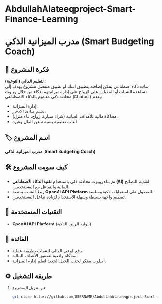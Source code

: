 # AbdullahAlateeqproject-Smart-Finance-Learning
# مدرب الميزانية الذكي (Smart Budgeting Coach)

## 📌 فكرة المشروع
**التعليم المالي (التوعية):**  
شات ذكاء اصطناعي يمكن إضافته بتطبيق البنك او تطبيق منفصل مشروع يهدف إلى مساعدة الشباب أو المقبلين على الزواج على إدارة ميزانيتهم بذكاء من خلال روبوت محادثة ذكي مدعوم بالذكاء الاصطناعي (Chatbot) يقدم:
- إدارة الميزانية.
- تعليم مبادئ الادخار.
- محاكاة مالية للأهداف الحياتية (شراء سيارة، زواج، بناء منزل).
- العاب تعليمية بسيطة عن المال وغيره

## 🏷️ اسم المشروع
**مدرب الميزانية الذكي (Smart Budgeting Coach)**

## 🛠️ كيف سويت المشروع
- تم بناء روبوت محادثة ذكي باستخدام **تقنية الذكاء الاصطناعي (AI)** لتقديم النصائح المالية والتفاعل مع المستخدمين.  
- ربط الشات بمنصة **OpenAI API Platform** للحصول على استجابات ذكية وسلسة.  
- تصميم واجهة بسيطة وسهلة الاستخدام لزيادة تفاعل المستخدمين.  

## 🧰 التقنيات المستخدمة
- **OpenAI API Platform** (لتوليد الردود الذكية)

## 🎯 الفائدة
- رفع الوعي المالي للشباب بطريقة عملية.  
- محاكاة واقعية لتحقيق الأهداف المالية.  
- أسلوب مبتكر لجذب الجيل الجديد لتعلم إدارة الميزانية.

## ⚙️ طريقة التشغيل
1. قم بتنزيل المشروع:
   ```bash
   git clone https://github.com/USERNAME/AbdullahAlateeqproject-Smart-Finance-Learning.git
